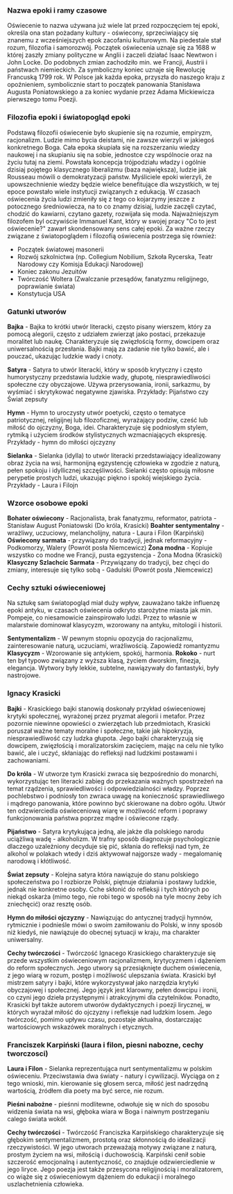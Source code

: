 
### Nazwa epoki i ramy czasowe

Oświecenie to nazwa używana już wiele lat przed rozpoczęciem tej epoki, określa ona stan pożadany kultury - oświecony, sprzeciwiający się znanemu z wcześniejszych epok zacofaniu kulturowym. Na piedestale stał rozum, filozofia i samorozwój. 
Początek oświecenia uznaje się za 1688 w której zaszły zmiany polityczne w Anglii i zaczeli działać Isaac Newtwon i John Locke. Do podobnych zmian zachodziło min. we Francji, Austrii i państwach niemieckich. Za symboliczny koniec uznaje się Rewolucję Francuską 1799 rok. W Polsce jak każda epoka, przyszła do naszego kraju z opoźnieniem, symbolicznie start to początek panowania Stanisława Augusta Poniatowskiego a za koniec wydanie przez Adama Mickiewicza pierwszego tomu Poezji.

### Filozofia epoki i światopogląd epoki

Podstawą filozofii oświecenie było skupienie się na rozumie, empiryzm, racjonalizm. Ludzie mimo bycia deistami, nie zawsze wierzyli w jakiegoś konkretnego Boga. Cała epoka skupiała się na rozszerzaniu wiedzy naukowej i na skupianiu się na sobie, jednostce czy wspólnocie oraz na życiu tutaj na ziemi.
Powstała koncepcja trójpodziału władzy i ogólnie dzisiaj pojętego klasycznego liberalizmu (baza największa), ludzie jak Rousseau mówili o demokratyzacji państw. Myśliciele epoki wierzyli, że upowszechnienie wiedzy będzie wielce benefitujące dla wszystkich, w tej epoce powstało wiele instytucji związanych z edukacją. 
W czasach oświecenia życia ludzi zmieniły się z tego co kojarzymy jeszcze z potocznego średniowiecza, na to co znamy dzisiaj, ludzie zaczęli czytać, chodzić do kawiarni, czytano gazety, rozwijała się moda.
Najważniejszym filozofem byl oczywiście Immanuel Kant, który w swojej pracy "Co to jest oświecenie?" zawarł skondensowany sens całej epoki. 
Za ważne rzeczy związane z światopoglądem i filozofią oświecenia postrzega się również:
- Początek światowej masonerii
- Rozwój szkolnictwa (np. Collegium Nobilium, Szkoła Rycerska, Teatr Narodowy czy Komisja Edukacji Narodowej)
- Koniec zakonu Jezuitów
- Twórczość Woltera (Zwalczanie przesądów, fanatyzmu religijnego, poprawianie świata)
- Konstytucja USA
### Gatunki utworów

**Bajka** - Bajka to krótki utwór literacki, często pisany wierszem, który za pomocą alegorii, często z udziałem zwierząt jako postaci, przekazuje moralitet lub naukę. Charakteryzuje się zwięzłością formy, dowcipem oraz uniwersalnością przesłania. Bajki mają za zadanie nie tylko bawić, ale i pouczać, ukazując ludzkie wady i cnoty.

**Satyra** - Satyra to utwór literacki, który w sposób krytyczny i często humorystyczny przedstawia ludzkie wady, głupotę, niesprawiedliwości społeczne czy obyczajowe. Używa przerysowania, ironii, sarkazmu, by wyśmiać i skrytykować negatywne zjawiska.
Przykłady: Pijaństwo czy Świat zepsuty

**Hymn** - Hymn to uroczysty utwór poetycki, często o tematyce patriotycznej, religijnej lub filozoficznej, wyrażający podziw, cześć lub miłość do ojczyzny, Boga, idei. Charakteryzuje się podniosłym stylem, rytmiką i użyciem środków stylistycznych wzmacniających ekspresję.
Przykłady - hymn do miłości ojczyzny

**Sielanka** - Sielanka (idylla) to utwór literacki przedstawiający idealizowany obraz życia na wsi, harmonijną egzystencję człowieka w zgodzie z naturą, pełen spokoju i idyllicznej szczęśliwości. Sielanki często opisują miłosne perypetie prostych ludzi, ukazując piękno i spokój wiejskiego życia.
Przykłady - Laura i Filojn

### Wzorce osobowe epoki

**Bohater oświecony** - Racjonalista, brak fanatyzmu, reformator, patriota - Stanisław August Poniatowski (Do króla, Krasicki)
**Boahter sentymentalny** - wrażliwy, uczuciowy, melancholijny, natura - Laura i Filon (Karpiński)
**Oświecony sarmata** - przywiązany do tradycji, jednak reformacyjny - Podkomorzy, Walery (Powrót posła Niemcewicz)
**Żona modna** - Kopiuje wszystko co modne we Francji, pusta egzystencja - Żona Modna (Krasicki)
**Klasyczny Szlachcic Sarmata** - Przywiązany do tradycji, bez chęci do zmiany, interesuje się tylko sobą - Gadulski (Powrót posła ,Niemcewicz)

### Cechy sztuki oświeceniowej

Na sztukę sam światopogląd miał duży wpływ, zauważano także influenzę epoki antyku, w czasach oświecenia odkryto starożytne miasta jak min. Pompeje, co niesamowicie zainspirowało ludzi. Przez to własnie w malarstwie dominował klasycyzm, wzorowany na antyku, mitologii i historii. 

**Sentymentalizm** - W pewnym stopniu opozycja do racjonalizmu, zainteresowanie naturą, uczuciami, wrażliwością. Zapowiedź romantyzmu
**Klasycyzm** - Wzorowanie się antykiem, spokój, harmonia. 
**Rokoko** - nurt ten był typowo związany z wyższa klasą, życiem dworskim, finezja, elegancja. Wytwory były lekkie, subtelne, nawiązywały do fantastyki, były nastrojowe. 

### Ignacy Krasicki  

**Bajki** - Krasickiego bajki stanowią doskonały przykład oświeceniowej krytyki społecznej, wyrażonej przez pryzmat alegorii i metafor. Przez pozornie niewinne opowieści o zwierzętach lub przedmiotach, Krasicki poruszał ważne tematy moralne i społeczne, takie jak hipokryzja, niesprawiedliwość czy ludzka głupota. Jego bajki charakteryzują się dowcipem, zwięzłością i moralizatorskim zacięciem, mając na celu nie tylko bawić, ale i uczyć, skłaniając do refleksji nad ludzkimi postawami i zachowaniami.

**Do króla** - W utworze tym Krasicki zwraca się bezpośrednio do monarchi, wykorzystując ten literacki zabieg do przekazania ważnych spostrzeżeń na temat rządzenia, sprawiedliwości i odpowiedzialności władzy. Poprzez pochlebstwo i podniosły ton zwraca uwagę na konieczność sprawiedliwego i mądrego panowania, które powinno być skierowane na dobro ogółu. Utwór ten odzwierciedla oświeceniową wiarę w możliwość reform i poprawy funkcjonowania państwa poprzez mądre i oświecone rządy.

**Pijaństwo** - Satyra krytykująca jedną, ale jakże dla polskiego narodu uciążliwą wadę - alkoholizm. W trafny sposób diagnozuje psychologicznie dlaczego uzależniony decyduje się pić, skłania do refleksji nad tym, że alkohol w polakach wtedy i dziś aktywował najgorsze wady - megalomanię narodową i kłótliwość.

**Świat zepsuty** - Kolejna satyra która nawiązuje do stanu polskiego społeczeństwa po I rozbiorze Polski, piętnuje działania i postawy ludzkie, jednak nie konkretne osoby. Cche skłonić do refleksji i tych których po niekąd oskarża (mimo tego, nie robi tego w sposób na tyle mocny żeby ich zniechęcić) oraz resztę osób. 

**Hymn do miłości ojczyzny** - Nawiązując do antycznej tradycji hymnów, rytmicznie i podnieśle mówi o swoim zamiłowaniu do Polski, w inny sposób niż kiedyś, nie nawiązuje do obecnej sytuacji w kraju, ma charakter uniwersalny.

**Cechy twórczości** - Twórczość Ignacego Krasickiego charakteryzuje się przede wszystkim oświeceniowym racjonalizmem, krytycyzmem i dążeniem do reform społecznych. Jego utwory są przesiąknięte duchem oświecenia, z jego wiarą w rozum, postęp i możliwość ulepszania świata. Krasicki był mistrzem satyry i bajki, które wykorzystywał jako narzędzia krytyki obyczajowej i społecznej. Jego język jest klarowny, pełen dowcipu i ironii, co czyni jego dzieła przystępnymi i atrakcyjnymi dla czytelników. Ponadto, Krasicki był także autorem utworów dydaktycznych i poezji lirycznej, w których wyrażał miłość do ojczyzny i refleksje nad ludzkim losem. Jego twórczość, pomimo upływu czasu, pozostaje aktualna, dostarczając wartościowych wskazówek moralnych i etycznych.

### Franciszek Karpiński (laura i filon, piesni nabozne, cechy tworczosci)

**Laura i Filon** - Sielanka reprezentująca nurt sentymentalizmu w polskim oświeceniu. Przeciwstawia dwa światy - natury i cywilizacji. Wyciąga on z tego wnioski, min. kierowanie się głosem serca, miłość jest nadrzędną wartością, źródłem dla poety ma być serce, nie rozum. 

**Pieśni nabożne** - pieśnni modlitewne, odwołuje się w nich do sposobu widzenia świata na wsi, głęboka wiara w Boga i naiwnym postrzeganiu calego świata wokół. 

**Cechy twórczości** - Twórczość Franciszka Karpińskiego charakteryzuje się głębokim sentymentalizmem, prostotą oraz skłonnością do idealizacji rzeczywistości. W jego utworach przeważają motywy związane z naturą, prostym życiem na wsi, miłością i duchowością. Karpiński cenił sobie szczerość emocjonalną i autentyczność, co znajduje odzwierciedlenie w jego liryce. Jego poezja jest także przesycona religijnością i moralizatorem, co wiąże się z oświeceniowym dążeniem do edukacji i moralnego uszlachetnienia człowieka.
